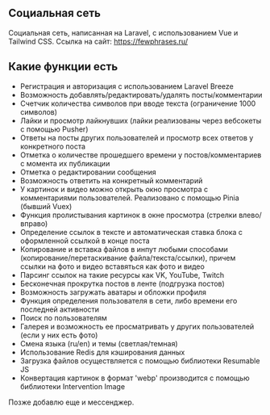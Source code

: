 ## Социальная сеть

Социальная сеть, написанная на Laravel, с использованием Vue и Tailwind CSS.
Ссылка на сайт: https://fewphrases.ru/

## Какие функции есть
- Регистрация и авторизация с использованием Laravel Breeze
- Возможность добавлять/редактировать/удалять посты/комментарии
- Счетчик количества символов при вводе текста (ограничение 1000 символов)
- Лайки и просмотр лайкнувших (лайки реализованы через вебсокеты с помощью Pusher)
- Ответы на посты других пользователей и просмотр всех ответов у конкретного поста
- Отметка о количестве прошедшего времени у постов/комментариев с момента их публикации
- Отметка о редактировании сообщения
- Возможность ответить на конкретный комментарий
- У картинок и видео можно открыть окно просмотра с комментариями пользователей. Реализовано с помощью Pinia (бывший Vuex)
- Функция пролистывания картинок в окне просмотра (стрелки влево/вправо)
- Определение ссылок в тексте и автоматическая ставка блока с оформленной ссылкой в конце поста
- Копирование и вставка файлов в инпут любыми способами (копирование/перетаскивание файла/текста/ссылки), причем ссылки на фото и видео вставяться как фото и видео
- Парсинг ссылок на такие ресурсы как VK, YouTube, Twitch
- Бесконечная прокрутка постов в ленте (подгрузка постов)
- Возможность загружать аватары и обложки профиля
- Функция определения пользователя в сети, либо времени его последней активности
- Поиск по пользователям
- Галерея и возможность ее просматривать у других пользователей (если у них есть фото)
- Смена языка (ru/en) и темы (светлая/темная)
- Использование Redis для кэширования данных
- Загрузка файлов осуществляется с помощью библиотеки Resumable JS
- Конвертация картинок в формат 'webp' производится с помощью библиотеки Intervention Image

Позже добавлю еще и мессенджер.
